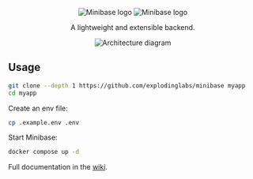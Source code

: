<p align="center">
  <img alt="Minibase logo" src="https://github.com/explodinglabs/minibase/blob/main/logo-light-mode.png?raw=true#gh-light-mode-only" />
  <img alt="Minibase logo" src="https://github.com/explodinglabs/minibase/blob/main/logo-dark-mode.png?raw=true#gh-dark-mode-only" />
</p>

<p align="center">
  A lightweight and extensible backend.
</p>

<p align="center">
  <img alt="Architecture diagram" src="https://github.com/explodinglabs/minibase/blob/main/architecture.svg?raw=true" />
</p>

## Usage

```sh
git clone --depth 1 https://github.com/explodinglabs/minibase myapp
cd myapp
```

Create an env file:

```sh
cp .example.env .env
```

Start Minibase:

```sh
docker compose up -d
```

Full documentation in the [wiki](https://github.com/explodinglabs/minibase/wiki).
